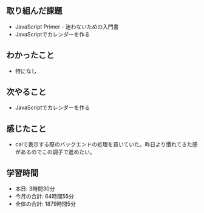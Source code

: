 ## 取り組んだ課題
- JavaScript Primer - 迷わないための入門書
- JavaScriptでカレンダーを作る
## わかったこと
- 特になし
## 次やること
- JavaScriptでカレンダーを作る
## 感じたこと
- calで表示する際のバックエンドの処理を買いていた。昨日より慣れてきた感があるのでこの調子で進めたい。
## 学習時間
- 本日: 3時間30分
- 今月の合計: 64時間55分
- 全体の合計: 1879時間5分
